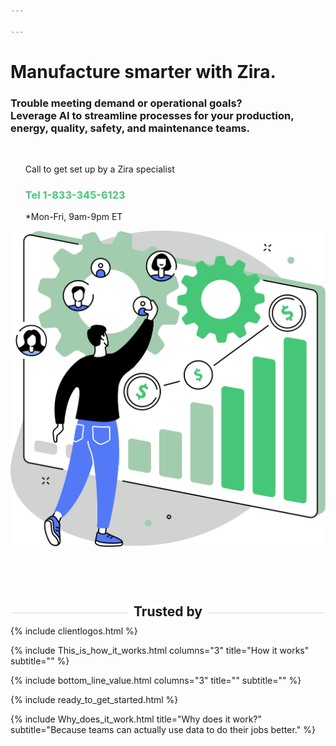 ```yaml
---

---
```

<div class="uk-container uk-container-medium">
<div class="uk-child-width-1-2@m uk-grid-match uk-text-left uk-margin-medium-center uk-grid" data-uk-grid="" style="vertical-align: middle;">
<div class="uk-first-column">
<div class="uk-text-left">
<h1>
Manufacture smarter with Zira.
</h1>
<h3>
Trouble meeting demand or operational goals?<br>
Leverage AI to streamline processes for your production, energy, quality, safety, and maintenance teams.
</h3>
<a style="color:white" class="uk-button uk-button-primary uk-button-large uk-margin-medium-top" href="https://my.zira.us/contact">Get connected</a>
<a style="color:white" class="uk-button uk-button-secondary uk-button-large uk-margin-medium-top" href="https://my.zira.us/contact">Learn more</a>
<UL style="list-style-type:none;">
<li>Call to get set up by a Zira specialist</li>
<li><h3 style="color:#46c777">Tel 1-833-345-6123</h3></li>
<li>*Mon-Fri, 9am-9pm ET</li>
</UL>
</div>
</div>
<div class="uk-text-center">
<img src="/uploads/zira_frontpage_image.svg">
</div>
</div>
<h2 style="text-align: center; width: 100%;
border-bottom: 1px solid #dcdcdc;
line-height: 0.1em;
margin:100px 0 20px; "><span style="background:#fff;
padding:0 10px; ">
Trusted by</span></h2>

</div>
{% include clientlogos.html %}

{% include This_is_how_it_works.html columns="3" title="How it works" subtitle="" %}

{% include bottom_line_value.html columns="3" title="" subtitle=""  %}

{% include ready_to_get_started.html %}

{% include Why_does_it_work.html title="Why does it work?" subtitle="Because teams can actually use data to do their jobs better." %}
